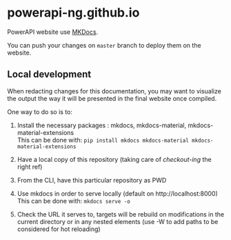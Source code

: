 # powerapi-ng.github.io
PowerAPI website use [MKDocs](https://www.mkdocs.org/). 

You can push your changes on `master` branch to deploy them on the website. 

## Local development  

When redacting changes for this documentation, you may want to visualize the 
output the way it will be presented in the final website once compiled.  

One way to do so is to:  

1. Install the necessary packages : mkdocs, mkdocs-material, mkdocs-material-extensions  
This can be done with: `pip install mkdocs mkdocs-material mkdocs-material-extensions`  

2. Have a local copy of this repository (taking care of *checkout-ing* the right ref)  

3. From the CLI, have this particular repository as PWD  

4. Use mkdocs in order to serve locally (default on http://localhost:8000)  
This can be done with: `mkdocs serve -o`  

5. Check the URL it serves to, targets will be rebuild on modifications in the 
current directory or in any nested elements (use -W to add paths to be considered for hot reloading)  
